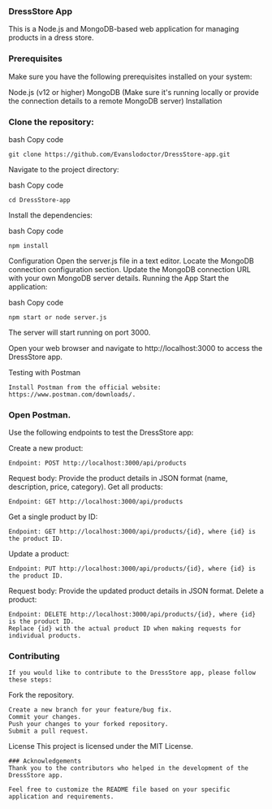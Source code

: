 ### DressStore App
This is a Node.js and MongoDB-based web application for managing products in a dress store.

### Prerequisites
Make sure you have the following prerequisites installed on your system:

Node.js (v12 or higher)
MongoDB (Make sure it's running locally or provide the connection details to a remote MongoDB server)
Installation

### Clone the repository:

bash
Copy code
```
git clone https://github.com/Evanslodoctor/DressStore-app.git
```
Navigate to the project directory:

bash
Copy code
```
cd DressStore-app
```
Install the dependencies:

bash
Copy code
```
npm install
```
Configuration
Open the server.js file in a text editor.
Locate the MongoDB connection configuration section.
Update the MongoDB connection URL with your own MongoDB server details.
Running the App
Start the application:

bash
Copy code
```
npm start or node server.js
```
The server will start running on port 3000.

Open your web browser and navigate to http://localhost:3000 to access the DressStore app.

Testing with Postman
```
Install Postman from the official website: https://www.postman.com/downloads/.
````
### Open Postman.

Use the following endpoints to test the DressStore app:

Create a new product:
```
Endpoint: POST http://localhost:3000/api/products
```
Request body: Provide the product details in JSON format (name, description, price, category).
Get all products:
```
Endpoint: GET http://localhost:3000/api/products
```
Get a single product by ID:
```
Endpoint: GET http://localhost:3000/api/products/{id}, where {id} is the product ID.
```
Update a product:
```
Endpoint: PUT http://localhost:3000/api/products/{id}, where {id} is the product ID.
```
Request body: Provide the updated product details in JSON format.
Delete a product:
```
Endpoint: DELETE http://localhost:3000/api/products/{id}, where {id} is the product ID.
Replace {id} with the actual product ID when making requests for individual products.
```
### Contributing
```
If you would like to contribute to the DressStore app, please follow these steps:
```
Fork the repository.
```
Create a new branch for your feature/bug fix.
Commit your changes.
Push your changes to your forked repository.
Submit a pull request.
```
License
This project is licensed under the MIT License.
```
### Acknowledgements
Thank you to the contributors who helped in the development of the DressStore app.

Feel free to customize the README file based on your specific application and requirements.
